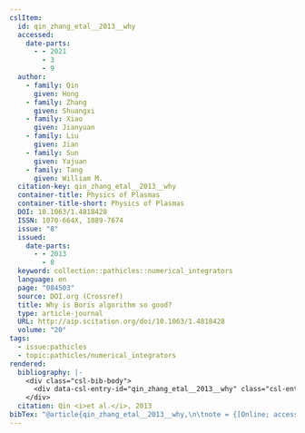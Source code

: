 ```yaml
---
cslItem:
  id: qin_zhang_etal__2013__why
  accessed:
    date-parts:
      - - 2021
        - 3
        - 9
  author:
    - family: Qin
      given: Hong
    - family: Zhang
      given: Shuangxi
    - family: Xiao
      given: Jianyuan
    - family: Liu
      given: Jian
    - family: Sun
      given: Yajuan
    - family: Tang
      given: William M.
  citation-key: qin_zhang_etal__2013__why
  container-title: Physics of Plasmas
  container-title-short: Physics of Plasmas
  DOI: 10.1063/1.4818428
  ISSN: 1070-664X, 1089-7674
  issue: "8"
  issued:
    date-parts:
      - - 2013
        - 8
  keyword: collection::pathicles::numerical_integrators
  language: en
  page: "084503"
  source: DOI.org (Crossref)
  title: Why is Boris algorithm so good?
  type: article-journal
  URL: http://aip.scitation.org/doi/10.1063/1.4818428
  volume: "20"
tags:
  - issue:pathicles
  - topic:pathicles/numerical_integrators
rendered:
  bibliography: |-
    <div class="csl-bib-body">
      <div data-csl-entry-id="qin_zhang_etal__2013__why" class="csl-entry">Qin, H. <i>et al.</i> 2013 “Why is Boris algorithm so good?,” <i>Physics of Plasmas</i>, 20(8), p. 084503. doi:10.1063/1.4818428.</div>
    </div>
  citation: Qin <i>et al.</i>, 2013
bibTex: "@article{qin_zhang_etal__2013__why,\n\tnote = {[Online; accessed 2021-03-09]},\n\tauthor = {Qin, Hong and Zhang, Shuangxi and Xiao, Jianyuan and Liu, Jian and Sun, Yajuan and Tang, William M.},\n\tjournal = {Physics of Plasmas},\n\tnumber = {8},\n\tyear = {2013},\n\tmonth = {8},\n\tpages = {084503},\n\ttitle = {Why is {Boris} algorithm so good?},\n\thowpublished = {http://aip.scitation.org/doi/10.1063/1.4818428},\n\tvolume = {20},\n}\n\n"
---
```

